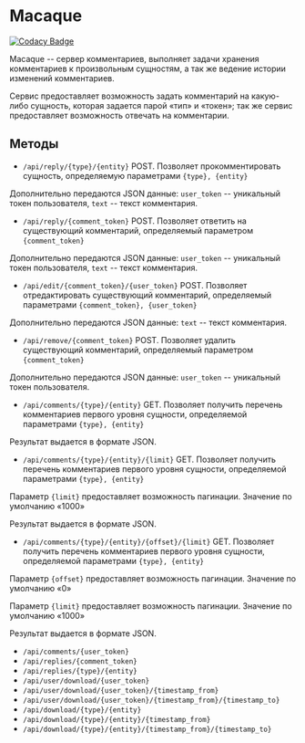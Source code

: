 # Macaque
[![Codacy Badge](https://api.codacy.com/project/badge/Grade/70c7df3034b14a38921807023cf13e55)](https://www.codacy.com/app/bashkirtsevich/macaque?utm_source=github.com&amp;utm_medium=referral&amp;utm_content=bashkirtsevich/macaque&amp;utm_campaign=Badge_Grade)

Macaque -- сервер комментариев, выполняет задачи хранения комментариев к произвольным сущностям, а так же ведение истории изменений комментариев.

Сервис предоставляет возможность задать комментарий на какую-либо сущность, которая задается парой «тип» и «токен»; так же сервис предоставляет возможность отвечать на комментарии.

## Методы
* `/api/reply/{type}/{entity}`
POST. Позволяет прокомментировать сущность, определяемую параметрами `{type}, {entity}`

Дополнительно передаются JSON данные: `user_token` -- уникальный токен пользователя, `text` -- текст комментария.

* `/api/reply/{comment_token}`
POST. Позволяет ответить на существующий комментарий, определяемый параметром `{comment_token}`

Дополнительно передаются JSON данные: `user_token` -- уникальный токен пользователя, `text` -- текст комментария.

* `/api/edit/{comment_token}/{user_token}`
POST. Позволяет отредактировать существующий комментарий, определяемый параметрами `{comment_token}, {user_token}`

Дополнительно передаются JSON данные: `text` -- текст комментария.

* `/api/remove/{comment_token}`
POST. Позволяет удалить существующий комментарий, определяемый параметром `{comment_token}`

Дополнительно передаются JSON данные: `user_token` -- уникальный токен пользователя.

* `/api/comments/{type}/{entity}`
GET. Позволяет получить перечень комментариев первого уровня сущности, определяемой параметрами `{type}, {entity}`

Результат выдается в формате JSON.

* `/api/comments/{type}/{entity}/{limit}`
GET. Позволяет получить перечень комментариев первого уровня сущности, определяемой параметрами `{type}, {entity}`

Параметр `{limit}` предоставляет возможность пагинации. Значение по умолчанию «1000»

Результат выдается в формате JSON.

* `/api/comments/{type}/{entity}/{offset}/{limit}`
GET. Позволяет получить перечень комментариев первого уровня сущности, определяемой параметрами `{type}, {entity}`

Параметр `{offset}` предоставляет возможность пагинации. Значение по умолчанию «0»

Параметр `{limit}` предоставляет возможность пагинации. Значение по умолчанию «1000»

Результат выдается в формате JSON.

* `/api/comments/{user_token}`
* `/api/replies/{comment_token}`
* `/api/replies/{type}/{entity}`
* `/api/user/download/{user_token}`
* `/api/user/download/{user_token}/{timestamp_from}`
* `/api/user/download/{user_token}/{timestamp_from}/{timestamp_to}`
* `/api/download/{type}/{entity}`
* `/api/download/{type}/{entity}/{timestamp_from}`
* `/api/download/{type}/{entity}/{timestamp_from}/{timestamp_to}`
